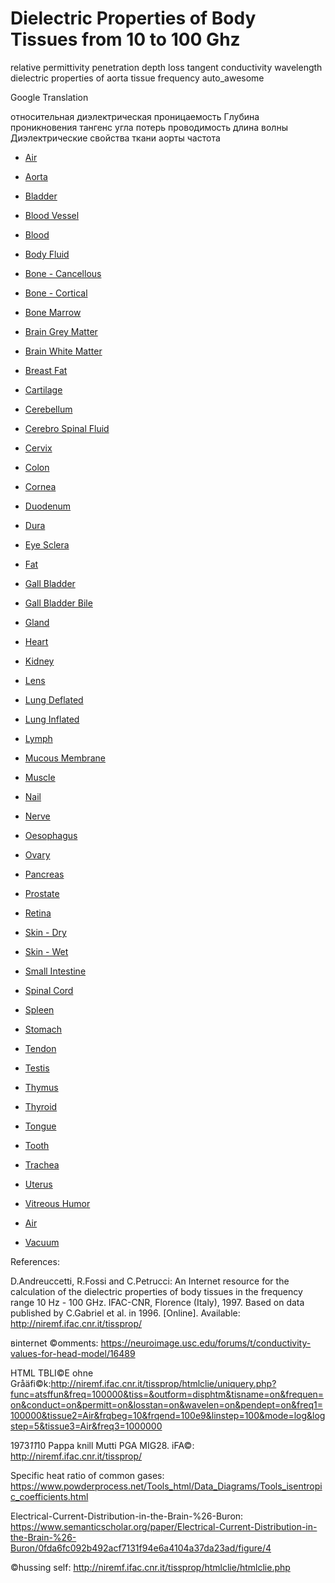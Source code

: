 # Dielectric Properties of Body Tissues from 10 to 100 Ghz

relative permittivity
 penetration depth
 loss tangent
 conductivity
 wavelength
dielectric properties of aorta tissue
frequency
auto_awesome

Google Translation

относительная диэлектрическая проницаемость
  Глубина проникновения
  тангенс угла потерь
  проводимость
  длина волны
Диэлектрические свойства ткани аорты
частота

- [Air](https://barionleg.github.io/dielectric-properties-of-body-tissues/graphs/air.html)
- [Aorta](https://barionleg.github.io/dielectric-properties-of-body-tissues/graphs/aorta.html)
- [Bladder](https://barionleg.github.io/dielectric-properties-of-body-tissues/graphs/bladder.html)
- [Blood Vessel](https://barionleg.github.io/dielectric-properties-of-body-tissues/graphs/blood-vessel.html)
- [Blood](https://barionleg.github.io/dielectric-properties-of-body-tissues/graphs/blood.html)
- [Body Fluid](https://barionleg.github.io/dielectric-properties-of-body-tissues/graphs/body-fluid.html)
- [Bone - Cancellous](https://barionleg.github.io/dielectric-properties-of-body-tissues/graphs/bone-cancellous.html)
- [Bone - Cortical](https://barionleg.github.io/dielectric-properties-of-body-tissues/graphs/bone-cortical.html)
- [Bone Marrow](https://barionleg.github.io/dielectric-properties-of-body-tissues/graphs/bone-marrow.html)
- [Brain Grey Matter](https://barionleg.github.io/dielectric-properties-of-body-tissues/graphs/brain-grey-matter.html)
- [Brain White Matter](https://barionleg.github.io/dielectric-properties-of-body-tissues/graphs/brain-white-matter.html)
- [Breast Fat](https://barionleg.github.io/dielectric-properties-of-body-tissues/graphs/breast-fat.html)
- [Cartilage](https://barionleg.github.io/dielectric-properties-of-body-tissues/graphs/cartilage.html)
- [Cerebellum](https://barionleg.github.io/dielectric-properties-of-body-tissues/graphs/cerebellum.html)
- [Cerebro Spinal Fluid](https://barionleg.github.io/dielectric-properties-of-body-tissues/graphs/cerebro-spinal-fluid.html)
- [Cervix](https://barionleg.github.io/dielectric-properties-of-body-tissues/graphs/cervix.html)
- [Colon](https://barionleg.github.io/dielectric-properties-of-body-tissues/graphs/colon.html)
- [Cornea](https://barionleg.github.io/dielectric-properties-of-body-tissues/graphs/cornea.html)
- [Duodenum](https://barionleg.github.io/dielectric-properties-of-body-tissues/graphs/duodenum.html)
- [Dura](https://barionleg.github.io/dielectric-properties-of-body-tissues/graphs/dura.html)
- [Eye Sclera](https://barionleg.github.io/dielectric-properties-of-body-tissues/graphs/eye-sclera.html)
- [Fat](https://barionleg.github.io/dielectric-properties-of-body-tissues/graphs/fat.html)
- [Gall Bladder](https://barionleg.github.io/dielectric-properties-of-body-tissues/graphs/gall-bladder.html)
- [Gall Bladder Bile](https://barionleg.github.io/dielectric-properties-of-body-tissues/graphs/gall-bladder-bile.html)
- [Gland](https://barionleg.github.io/dielectric-properties-of-body-tissues/graphs/gland.html)
- [Heart](https://barionleg.github.io/dielectric-properties-of-body-tissues/graphs/heart.html)
- [Kidney](https://barionleg.github.io/dielectric-properties-of-body-tissues/graphs/kidney.html)
- [Lens](https://barionleg.github.io/dielectric-properties-of-body-tissues/graphs/lens.html)
- [Lung Deflated](https://barionleg.github.io/dielectric-properties-of-body-tissues/graphs/lung-deflated.html)
- [Lung Inflated](https://barionleg.github.io/dielectric-properties-of-body-tissues/graphs/lung-inflated.html)
- [Lymph](https://barionleg.github.io/dielectric-properties-of-body-tissues/graphs/lymph.html)
- [Mucous Membrane](https://barionleg.github.io/dielectric-properties-of-body-tissues/graphs/mucous-membrane.html)
- [Muscle](https://barionleg.github.io/dielectric-properties-of-body-tissues/graphs/muscle.html)
- [Nail](https://barionleg.github.io/dielectric-properties-of-body-tissues/graphs/nail.html)
- [Nerve](https://barionleg.github.io/dielectric-properties-of-body-tissues/graphs/nerve.html)
- [Oesophagus](https://barionleg.github.io/dielectric-properties-of-body-tissues/graphs/oesophagus.html)
- [Ovary](https://barionleg.github.io/dielectric-properties-of-body-tissues/graphs/ovary.html)
- [Pancreas](https://barionleg.github.io/dielectric-properties-of-body-tissues/graphs/pancreas.html)
- [Prostate](https://barionleg.github.io/dielectric-properties-of-body-tissues/graphs/prostate.html)
- [Retina](https://barionleg.github.io/dielectric-properties-of-body-tissues/graphs/retina.html)
- [Skin - Dry](https://barionleg.github.io/dielectric-properties-of-body-tissues/graphs/skin-dry.html)
- [Skin - Wet](https://barionleg.github.io/dielectric-properties-of-body-tissues/graphs/skin-wet.html)
- [Small Intestine](https://barionleg.github.io/dielectric-properties-of-body-tissues/graphs/small-intestine.html)
- [Spinal Cord](https://barionleg.github.io/dielectric-properties-of-body-tissues/graphs/spinal-cord.html)
- [Spleen](https://barionleg.github.io/dielectric-properties-of-body-tissues/graphs/spleen.html)
- [Stomach](https://barionleg.github.io/dielectric-properties-of-body-tissues/graphs/stomach.html)
- [Tendon](https://barionleg.github.io/dielectric-properties-of-body-tissues/graphs/tendon.html)
- [Testis](https://barionleg.github.io/dielectric-properties-of-body-tissues/graphs/testis.html)
- [Thymus](https://barionleg.github.io/dielectric-properties-of-body-tissues/graphs/thymus.html)
- [Thyroid](https://barionleg.github.io/dielectric-properties-of-body-tissues/graphs/thyroid.html)
- [Tongue](https://barionleg.github.io/dielectric-properties-of-body-tissues/graphs/tongue.html)
- [Tooth](https://barionleg.github.io/dielectric-properties-of-body-tissues/graphs/tooth.html)
- [Trachea](https://barionleg.github.io/dielectric-properties-of-body-tissues/graphs/trachea.html)
- [Uterus](https://barionleg.github.io/dielectric-properties-of-body-tissues/graphs/uterus.html)
- [Vitreous Humor](https://barionleg.github.io/dielectric-properties-of-body-tissues/graphs/vitreous-humor.html)


- [Air](https://barionleg.github.io/dielectric-properties-of-body-tissues/graphs/air.html)
- [Vacuum](https://barionleg.github.io/dielectric-properties-of-body-tissues/graphs/vacuum.html)


References:


D.Andreuccetti, R.Fossi and C.Petrucci: An Internet resource for the calculation of the dielectric properties of body tissues in the frequency range 10 Hz - 100 GHz. IFAC-CNR, Florence (Italy), 1997. Based on data published by C.Gabriel et al. in 1996. [Online]. Available: http://niremf.ifac.cnr.it/tissprop/

вinternet ©omments: https://neuroimage.usc.edu/forums/t/conductivity-values-for-head-model/16489

HTML TBLI©E ohne Gråäfi©k:http://niremf.ifac.cnr.it/tissprop/htmlclie/uniquery.php?func=atsffun&freq=100000&tiss=&outform=disphtm&tisname=on&frequen=on&conduct=on&permitt=on&losstan=on&wavelen=on&pendept=on&freq1=100000&tissue2=Air&frqbeg=10&frqend=100e9&linstep=100&mode=log&logstep=5&tissue3=Air&freq3=1000000

1973*11*10 Pappa knill Mutti PGA MIG28. iFA©: http://niremf.ifac.cnr.it/tissprop/

Specific heat ratio of common gases: https://www.powderprocess.net/Tools_html/Data_Diagrams/Tools_isentropic_coefficients.html

Electrical-Current-Distribution-in-the-Brain-%26-Buron:  https://www.semanticscholar.org/paper/Electrical-Current-Distribution-in-the-Brain-%26-Buron/0fda6fc092b492acf7131f94e6a4104a37da23ad/figure/4

©hussing self: http://niremf.ifac.cnr.it/tissprop/htmlclie/htmlclie.php
